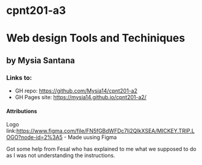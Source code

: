 # cpnt201-a3
#  Web design Tools and Techiniques 
## by Mysia Santana



### Links to:
* GH repo: https://github.com/Mysia14/cpnt201-a2
* GH Pages site:  https://mysia14.github.io/cpnt201-a2/



#### Attributions 
Logo link:https://www.figma.com/file/FN5fGBdWFDc7Ij2QIkXSEA/MICKEY.TRIP.LOGO?node-id=2%3A5 - Made uusing Figma

Got some help from Fesal who has explained to me what we supposed to do as I was not understanding the instructions.



